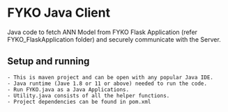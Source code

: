 # FYKO Java Client
Java code to fetch ANN Model from FYKO Flask Application (refer FYKO_FlaskApplication folder) and securely communicate with the Server.

## Setup and running
	- This is maven project and can be open with any popular Java IDE. 
	- Java runtime (Jave 1.8 or 11 or above) needed to run the code.
	- Run FYKO.java as a Java Applications.
	- Utility.java consists of all the helper functions.
	- Project dependencies can be found in pom.xml

